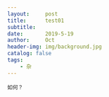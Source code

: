 ```yaml
---
layout:     post
title:      test01
subtitle:   
date:       2019-5-19
author:     Oct
header-img: img/background.jpg
catalog: false
tags:
    - 杂
---
```

	如何？
